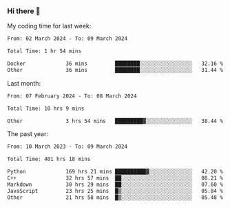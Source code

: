 ### Hi there 👋

My coding time for last week:

<!--START_SECTION:week-->

```txt
From: 02 March 2024 - To: 09 March 2024

Total Time: 1 hr 54 mins

Docker             36 mins         ████████░░░░░░░░░░░░░░░░░   32.16 %
Other              36 mins         ████████░░░░░░░░░░░░░░░░░   31.44 %
```

<!--END_SECTION:week-->

Last month:

<!--START_SECTION:month-->

```txt
From: 07 February 2024 - To: 08 March 2024

Total Time: 10 hrs 9 mins

Other              3 hrs 54 mins   █████████▓░░░░░░░░░░░░░░░   38.44 %
```

<!--END_SECTION:month-->

The past year:

<!--START_SECTION:year-->

```txt
From: 10 March 2023 - To: 09 March 2024

Total Time: 401 hrs 18 mins

Python             169 hrs 21 mins ██████████▓░░░░░░░░░░░░░░   42.20 %
C++                32 hrs 57 mins  ██░░░░░░░░░░░░░░░░░░░░░░░   08.21 %
Markdown           30 hrs 29 mins  ██░░░░░░░░░░░░░░░░░░░░░░░   07.60 %
JavaScript         23 hrs 25 mins  █▒░░░░░░░░░░░░░░░░░░░░░░░   05.84 %
Other              21 hrs 58 mins  █▒░░░░░░░░░░░░░░░░░░░░░░░   05.48 %
```

<!--END_SECTION:year-->
